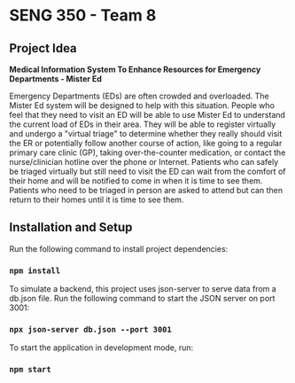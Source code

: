 # SENG 350 - Team 8

## Project Idea

**Medical Information System To Enhance Resources for Emergency Departments - Mister Ed** 

Emergency Departments (EDs) are often crowded and overloaded. The Mister Ed system will be designed to help with this situation. People who feel that they need to visit an ED will be able to use Mister Ed to understand the current load of EDs in their area. They will be able to register virtually and undergo a "virtual triage" to determine whether they really should visit the ER or potentially follow another course of action, like going to a regular primary care clinic (GP), taking over-the-counter medication, or contact the nurse/clinician hotline over the phone or Internet. Patients who can safely be triaged virtually but still need to visit the ED can wait from the comfort of their home and will be notified to come in when it is time to see them. Patients who need to be triaged in person are asked to attend but can then return to their homes until it is time to see them.

## Installation and Setup

Run the following command to install project dependencies:

### `npm install`

To simulate a backend, this project uses json-server to serve data from a db.json file. Run the following command to start the JSON server on port 3001:

### `npx json-server db.json --port 3001`

To start the application in development mode, run:

### `npm start`
